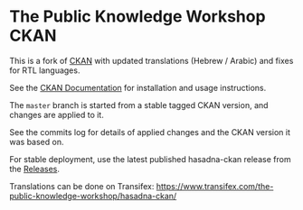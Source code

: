 # The Public Knowledge Workshop CKAN

This is a fork of  [CKAN](http://ckan.org/) with updated translations (Hebrew / Arabic) and fixes for RTL languages.

See the [CKAN Documentation](http://docs.ckan.org) for installation and usage instructions.

The `master` branch is started from a stable tagged CKAN version, and changes are applied to it.

See the commits log for details of applied changes and the CKAN version it was based on.

For stable deployment, use the latest published hasadna-ckan release from the [Releases](https://github.com/hasadna/ckan/releases).

Translations can be done on Transifex: https://www.transifex.com/the-public-knowledge-workshop/hasadna-ckan/
